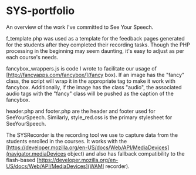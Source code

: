 # SYS-portfolio
An overview of the work I've committed to See Your Speech.

f_template.php was used as a template for the feedback pages generated for the students after they completed their recording tasks. Though the PHP processing in the beginning may seem daunting, it's easy to adjust as per each course's needs.

fancybox_wrappers.js is code I wrote to facilitate our usage of [http://fancyapps.com/fancybox/](fancy box). If an image has the "fancy" class, the script will wrap it in the appropriate <a> tag to make it work with fancybox. Additionally, if the image has the class "audio", the associated audio tags with the "fancy" class will be pushed as the caption of the fancybox.

header.php and footer.php are the header and footer used for SeeYourSpeech. Similarly, style_red.css is the primary stylesheet for SeeYourSpeech.

The SYSRecorder is the recording tool we use to capture data from the students enrolled in the courses. It works with the [https://developer.mozilla.org/en-US/docs/Web/API/MediaDevices](navigator.mediaDevices object) and also has fallback compatibility to the flash-based [https://developer.mozilla.org/en-US/docs/Web/API/MediaDevices](WAMI recorder). 
